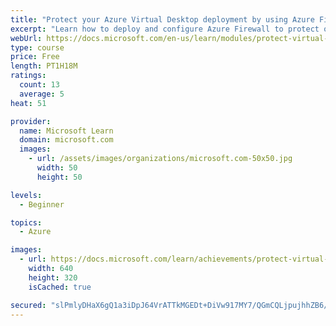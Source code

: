 ```yaml
---
title: "Protect your Azure Virtual Desktop deployment by using Azure Firewall"
excerpt: "Learn how to deploy and configure Azure Firewall to protect outbound network traffic for Azure Virtual Desktop."
webUrl: https://docs.microsoft.com/en-us/learn/modules/protect-virtual-desktop-deployment-azure-firewall/
type: course
price: Free
length: PT1H18M
ratings:
  count: 13
  average: 5
heat: 51

provider:
  name: Microsoft Learn
  domain: microsoft.com
  images:
    - url: /assets/images/organizations/microsoft.com-50x50.jpg
      width: 50
      height: 50

levels:
  - Beginner

topics:
  - Azure

images:
  - url: https://docs.microsoft.com/learn/achievements/protect-virtual-desktop-deployment-azure-firewall-social.png
    width: 640
    height: 320
    isCached: true

secured: "slPmlyDHaX6gQ1a3iDpJ64VrATTkMGEDt+DiVw917MY7/QGmCQLjpujhhZB6/cW6jhZFtMMy93QwyZnVDpRO7QUKiyryO7CJGvMkrcnO0CFzKTWIt3wkXgnKU/05BF9N2p3h9Zwhxw8jGeBhdGD6DxfqJ38+3z+MMqR1VnV0aPF3hd4gUeIPdK+URACKGmG4WHoqw8Cr7WtYb3kevlY7yqxGvJKrpy/qt7z41unFFoangt55dUuUDYwpQ6mO9p5sot2WJXXWcGL2vkG6SKI4lgMDUTuUuiSF6NI78Wq4TxmLUh00XfrTbCAtEBZ/lJeOHGzayOyxHGeqi1gV+iAnIA/0hk+CLYLAfOk7JHeEOBu1prEs3DsWdjlnZ3BUXCOyPklNUIjQaW97uxTZGW94Xud3wFAtSxgVhroJhYabjtI=;EJQX0Qn64OtI9WslbnDyPw=="
---
```


